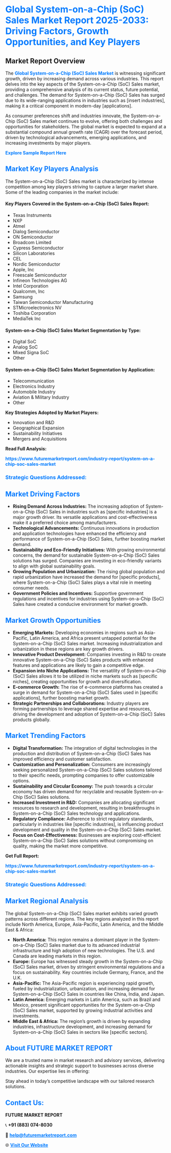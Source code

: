 <h1 style="color: #007BFF;">Global System-on-a-Chip (SoC) Sales Market Report 2025-2033: Driving Factors, Growth Opportunities, and Key Players</h1>

<section id="overview">
<h2>Market Report Overview</h2>
<p>The <a href="https://www.futuremarketreport.com/industry-report/system-on-a-chip-soc-sales-market" style="color: #007BFF; text-decoration: none;"><strong>Global System-on-a-Chip (SoC) Sales Market</strong></a> is witnessing significant growth, driven by increasing demand across various industries. This report delves into the key aspects of the System-on-a-Chip (SoC) Sales market, providing a comprehensive analysis of its current status, future potential, and challenges. The demand for System-on-a-Chip (SoC) Sales has surged due to its wide-ranging applications in industries such as [insert industries], making it a critical component in modern-day [applications].</p>
<p>As consumer preferences shift and industries innovate, the System-on-a-Chip (SoC) Sales market continues to evolve, offering both challenges and opportunities for stakeholders. The global market is expected to expand at a substantial compound annual growth rate (CAGR) over the forecast period, driven by technological advancements, emerging applications, and increasing investments by major players.</p>
</section>

<section id="overview">
<p><a href="https://www.futuremarketreport.com/request-sample/reportId=105136" style="color: #007BFF; text-decoration: none;"><strong>Explore Sample Report Here</strong></a></p>
</section>

<section id="key-players">
<h2 style="color: #007BFF;">Market Key Players Analysis</h2>
<p>The System-on-a-Chip (SoC) Sales market is characterized by intense competition among key players striving to capture a larger market share. Some of the leading companies in the market include:</p>
<h4>Key Players Covered in the System-on-a-Chip (SoC) Sales Report:</h4>
<ul><li>Texas Instruments</li><li>NXP</li><li>Atmel</li><li>Dialog Semiconductor</li><li>ON Semiconductor</li><li>Broadcom Limited</li><li>Cypress Semiconductor</li><li>Silicon Laboratories</li><li>CEL</li><li>Nordic Semiconductor</li><li>Apple, Inc</li><li>Freescale Semiconductor</li><li>Infineon Technologies AG</li><li>Intel Corporation</li><li>Qualcomm, Inc</li><li>Samsung</li><li>Taiwan Semiconductor Manufacturing</li><li>STMicroelectronics NV</li><li>Toshiba Corporation</li><li>MediaTek Inc</li></ul>
<h4>System-on-a-Chip (SoC) Sales Market Segmentation by Type:</h4>
<ul><li>Digital SoC</li><li>Analog SoC</li><li>Mixed Signa SoC</li><li>Other</li></ul>

<h4>System-on-a-Chip (SoC) Sales Market Segmentation by Application:</h4>
<ul><li>Telecommunication</li><li>Electronics Industry</li><li>Automobile Industry</li><li>Aviation &amp; Military Industry</li><li>Other</li></ul>
<p><strong>Key Strategies Adopted by Market Players:</strong></p>
<ul>
<li>Innovation and R&D</li>
<li>Geographical Expansion</li>
<li>Sustainability Initiatives</li>
<li>Mergers and Acquisitions</li>
</ul>
</section>

<section>
<p><strong>Read Full Analysis: </strong></p><a href="https://www.futuremarketreport.com/industry-report/system-on-a-chip-soc-sales-market" style="color: #007BFF; text-decoration: none;"><strong>https://www.futuremarketreport.com/industry-report/system-on-a-chip-soc-sales-market</strong></a>
<h3 style="color: #007BFF;">Strategic Questions Addressed:</h3>
</section>

<section id="driving-factors">
<h2 style="color: #007BFF;">Market Driving Factors</h2>
<ul>
<li><strong>Rising Demand Across Industries:</strong> The increasing adoption of System-on-a-Chip (SoC) Sales in industries such as [specific industries] is a major growth driver. Its versatile applications and cost-effectiveness make it a preferred choice among manufacturers.</li>
<li><strong>Technological Advancements:</strong> Continuous innovations in production and application technologies have enhanced the efficiency and performance of System-on-a-Chip (SoC) Sales, further boosting market demand.</li>
<li><strong>Sustainability and Eco-Friendly Initiatives:</strong> With growing environmental concerns, the demand for sustainable System-on-a-Chip (SoC) Sales solutions has surged. Companies are investing in eco-friendly variants to align with global sustainability goals.</li>
<li><strong>Growing Population and Urbanization:</strong> The rising global population and rapid urbanization have increased the demand for [specific products], where System-on-a-Chip (SoC) Sales plays a vital role in meeting consumer needs.</li>
<li><strong>Government Policies and Incentives:</strong> Supportive government regulations and incentives for industries using System-on-a-Chip (SoC) Sales have created a conducive environment for market growth.</li>
</ul>
</section>

<section id="growth-opportunities">
<h2 style="color: #007BFF;">Market Growth Opportunities</h2>
<ul>
<li><strong>Emerging Markets:</strong> Developing economies in regions such as Asia-Pacific, Latin America, and Africa present untapped potential for the System-on-a-Chip (SoC) Sales market. Increasing industrialization and urbanization in these regions are key growth drivers.</li>
<li><strong>Innovative Product Development:</strong> Companies investing in R&D to create innovative System-on-a-Chip (SoC) Sales products with enhanced features and applications are likely to gain a competitive edge.</li>
<li><strong>Expansion into Niche Applications:</strong> The versatility of System-on-a-Chip (SoC) Sales allows it to be utilized in niche markets such as [specific niches], creating opportunities for growth and diversification.</li>
<li><strong>E-commerce Growth:</strong> The rise of e-commerce platforms has created a surge in demand for System-on-a-Chip (SoC) Sales used in [specific applications], further boosting market growth.</li>
<li><strong>Strategic Partnerships and Collaborations:</strong> Industry players are forming partnerships to leverage shared expertise and resources, driving the development and adoption of System-on-a-Chip (SoC) Sales products globally.</li>
</ul>
</section>

<section id="trending-factors">
<h2 style="color: #007BFF;">Market Trending Factors</h2>
<ul>
<li><strong>Digital Transformation:</strong> The integration of digital technologies in the production and distribution of System-on-a-Chip (SoC) Sales has improved efficiency and customer satisfaction.</li>
<li><strong>Customization and Personalization:</strong> Consumers are increasingly seeking personalized System-on-a-Chip (SoC) Sales solutions tailored to their specific needs, prompting companies to offer customizable options.</li>
<li><strong>Sustainability and Circular Economy:</strong> The push towards a circular economy has driven demand for recyclable and reusable System-on-a-Chip (SoC) Sales solutions.</li>
<li><strong>Increased Investment in R&D:</strong> Companies are allocating significant resources to research and development, resulting in breakthroughs in System-on-a-Chip (SoC) Sales technology and applications.</li>
<li><strong>Regulatory Compliance:</strong> Adherence to strict regulatory standards, particularly in industries like [specific industries], is influencing product development and quality in the System-on-a-Chip (SoC) Sales market.</li>
<li><strong>Focus on Cost-Effectiveness:</strong> Businesses are exploring cost-efficient System-on-a-Chip (SoC) Sales solutions without compromising on quality, making the market more competitive.</li>
</ul>
</section>

<section>
<p><strong>Get Full Report: </strong></p><a href="https://www.futuremarketreport.com/industry-report/system-on-a-chip-soc-sales-market" style="color: #007BFF; text-decoration: none;"><strong>https://www.futuremarketreport.com/industry-report/system-on-a-chip-soc-sales-market</strong></a>
<h3 style="color: #007BFF;">Strategic Questions Addressed:</h3>
</section>


<section id="regional-analysis">
<h2 style="color: #007BFF;">Market Regional Analysis</h2>
<p>The global System-on-a-Chip (SoC) Sales market exhibits varied growth patterns across different regions. The key regions analyzed in this report include North America, Europe, Asia-Pacific, Latin America, and the Middle East & Africa:</p>
<ul>
<li><strong>North America:</strong> This region remains a dominant player in the System-on-a-Chip (SoC) Sales market due to its advanced industrial infrastructure and high adoption of new technologies. The U.S. and Canada are leading markets in this region.</li>
<li><strong>Europe:</strong> Europe has witnessed steady growth in the System-on-a-Chip (SoC) Sales market, driven by stringent environmental regulations and a focus on sustainability. Key countries include Germany, France, and the U.K.</li>
<li><strong>Asia-Pacific:</strong> The Asia-Pacific region is experiencing rapid growth, fueled by industrialization, urbanization, and increasing demand for System-on-a-Chip (SoC) Sales in countries like China, India, and Japan.</li>
<li><strong>Latin America:</strong> Emerging markets in Latin America, such as Brazil and Mexico, present significant opportunities for the System-on-a-Chip (SoC) Sales market, supported by growing industrial activities and investments.</li>
<li><strong>Middle East & Africa:</strong> The region’s growth is driven by expanding industries, infrastructure development, and increasing demand for System-on-a-Chip (SoC) Sales in sectors like [specific sectors].</li>
</ul>
</section>

<footer>
<h2 style="color: #007BFF;">About FUTURE MARKET REPORT</h2>
<p>We are a trusted name in market research and advisory services, delivering actionable insights and strategic support to businesses across diverse industries. Our expertise lies in offering:</p>

<p>Stay ahead in today’s competitive landscape with our tailored research solutions.</p>

<h2 style="color: #007BFF;">Contact Us:</h2>
<p><strong>FUTURE MARKET REPORT</strong></p>
<p>📞 <strong>+91 (883) 074-8030</strong></p>
<p>📧 <strong><a href="mailto:help@futuremarketreport.com" style="color: #007BFF;">help@futuremarketreport.com</a></strong></p>
<p>🌐 <strong><a href="https://www.futuremarketreport.com/" style="color: #007BFF;">Visit Our Website</a></strong></p>
</footer>